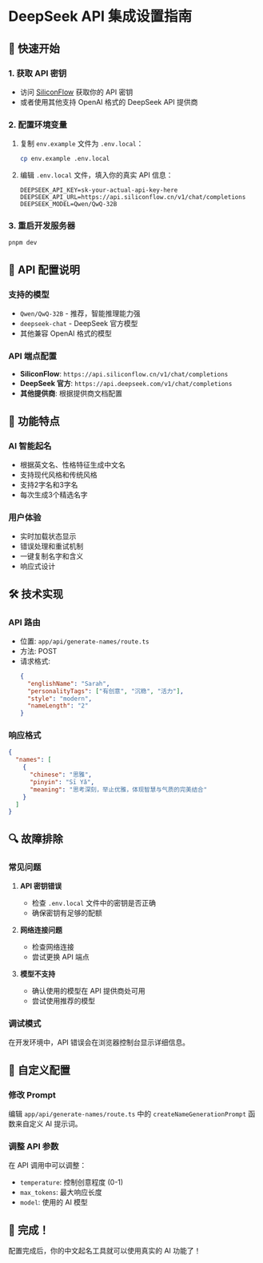 # DeepSeek API 集成设置指南

## 🚀 快速开始

### 1. 获取 API 密钥
- 访问 [SiliconFlow](https://api.siliconflow.cn/) 获取你的 API 密钥
- 或者使用其他支持 OpenAI 格式的 DeepSeek API 提供商

### 2. 配置环境变量
1. 复制 `env.example` 文件为 `.env.local`：
   ```bash
   cp env.example .env.local
   ```

2. 编辑 `.env.local` 文件，填入你的真实 API 信息：
   ```env
   DEEPSEEK_API_KEY=sk-your-actual-api-key-here
   DEEPSEEK_API_URL=https://api.siliconflow.cn/v1/chat/completions
   DEEPSEEK_MODEL=Qwen/QwQ-32B
   ```

### 3. 重启开发服务器
```bash
pnpm dev
```

## 🔧 API 配置说明

### 支持的模型
- `Qwen/QwQ-32B` - 推荐，智能推理能力强
- `deepseek-chat` - DeepSeek 官方模型
- 其他兼容 OpenAI 格式的模型

### API 端点配置
- **SiliconFlow**: `https://api.siliconflow.cn/v1/chat/completions`
- **DeepSeek 官方**: `https://api.deepseek.com/v1/chat/completions`
- **其他提供商**: 根据提供商文档配置

## 🎯 功能特点

### AI 智能起名
- 根据英文名、性格特征生成中文名
- 支持现代风格和传统风格
- 支持2字名和3字名
- 每次生成3个精选名字

### 用户体验
- 实时加载状态显示
- 错误处理和重试机制
- 一键复制名字和含义
- 响应式设计

## 🛠 技术实现

### API 路由
- 位置: `app/api/generate-names/route.ts`
- 方法: POST
- 请求格式:
  ```json
  {
    "englishName": "Sarah",
    "personalityTags": ["有创意", "沉稳", "活力"],
    "style": "modern",
    "nameLength": "2"
  }
  ```

### 响应格式
```json
{
  "names": [
    {
      "chinese": "思雅",
      "pinyin": "Sī Yǎ",
      "meaning": "思考深刻，举止优雅，体现智慧与气质的完美结合"
    }
  ]
}
```

## 🔍 故障排除

### 常见问题

1. **API 密钥错误**
   - 检查 `.env.local` 文件中的密钥是否正确
   - 确保密钥有足够的配额

2. **网络连接问题**
   - 检查网络连接
   - 尝试更换 API 端点

3. **模型不支持**
   - 确认使用的模型在 API 提供商处可用
   - 尝试使用推荐的模型

### 调试模式
在开发环境中，API 错误会在浏览器控制台显示详细信息。

## 📝 自定义配置

### 修改 Prompt
编辑 `app/api/generate-names/route.ts` 中的 `createNameGenerationPrompt` 函数来自定义 AI 提示词。

### 调整 API 参数
在 API 调用中可以调整：
- `temperature`: 控制创意程度 (0-1)
- `max_tokens`: 最大响应长度
- `model`: 使用的 AI 模型

## 🎉 完成！

配置完成后，你的中文起名工具就可以使用真实的 AI 功能了！


